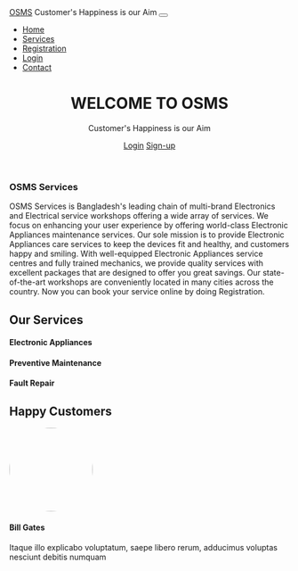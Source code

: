 <!DOCTYPE html>
<html lang="en">
<head>
    <meta charset="UTF-8">
    <meta name="viewport" content="width=device-width, initial-scale=1.0">
    <link rel="stylesheet" href="css/bootstrap.min.css">
    <link rel="stylesheet" href="css/all.min.css">
    <link rel="preconnect" href="https://fonts.googleapis.com">
    <link rel="preconnect" href="https://fonts.gstatic.com" crossorigin>
    <link href="https://fonts.googleapis.com/css2?family=Ubuntu:ital,wght@0,300;0,400;0,500;0,700;1,300;1,400;1,500;1,700&display=swap" rel="stylesheet">
    <link rel="stylesheet" href="css/custom.css">
    <title>OSMS</title>
</head>
<body>
<!--nav start here --->
<nav class="navbar navbar-expand-sm navbar-dark bg-info pl-5 fixed-top"> 
    <a href="index.php" class="navbar-brand">OSMS</a>
    <span class="navbar-text">Customer's Happiness is our Aim</span>
    <button type="button" class="navbar-toggler" data-toggle="collapse" data-target="#myMenu">
        <span class="navbar-toggler-icon"></span>
    </button>
    <div class="collapse navbar-collapse" id="myMenu">
        <ul class="navbar-nav pl-5 custom-nav">
            <li class="nav-item"><a href="#" class="nav-link">Home</a></li>
            <li class="nav-item"><a href="#Services" class="nav-link">Services</a></li>
            <li class="nav-item"><a href="#registration" class="nav-link">Registration</a></li>
            <li class="nav-item"><a href="Requester/RequesterLogin.php" class="nav-link">Login</a></li>
            <li class="nav-item"><a href="#contact" class="nav-link">Contact</a></li>
        </ul>
    </div>
</nav>

<!--nav ends here --->

<!--Header start here --->
<header class="jumbotron back-image" style="background-image:url(img/maintwo.jpeg);">
    <div class="myclass mainHeading">
        <h1 class="text-danger font-weight-bold">WELCOME TO OSMS</h1>
        <p class="font-italic">Customer's Happiness is our Aim</p>
        <a href="Requester/RequesterLogin.php" class="btn btn-success mr-4">Login</a>
        <a href="UserReg.php" class="btn btn-danger mr-4">Sign-up</a>
    </div>
</header>

<!--Header ends here --->

<!--intro starts here --->

<div class="container">
    <div class="jumbotron">
        <h3 class="text-center">OSMS Services</h3>
        <p>OSMS Services is Bangladesh's leading chain of multi-brand Electronics and 
            Electrical service workshops offering a wide array of services. We focus on
            enhancing your user experience by offering world-class Electronic Appliances
            maintenance services. Our sole mission is to provide Electronic Appliances
            care services to keep the devices fit and healthy, and customers happy and
            smiling. With well-equipped Electronic Appliances service centres and fully
            trained mechanics, we provide quality services with excellent packages that
            are designed to offer you great savings. Our state-of-the-art workshops are
            conveniently located in many cities across the country. Now you can book your
            service online by doing Registration.</p>
    </div>
</div>

<!--intro ends here --->

<!--services start here --->

<div class="container text-center border-bottom" id="Services">
    <h2>Our Services</h2>
    <div class="row mt-4">
        <div class="col-sm-4 mb-4">
            <a href="#"><i class="fas fa-tv fa-8x text-primary"></i></a>
            <h4 class="mt-4">Electronic Appliances</h4>
        </div>
        <div class="col-sm-4 mb-4">
            <a href="#"><i class="fas fa-sliders-h fa-8x text-success"></i></a>
            <h4 class="mt-4">Preventive Maintenance</h4>
        </div>
        <div class="col-sm-4 mb-4">
            <a href="#"><i class="fas fa-cogs fa-8x text-info"></i></a>
            <h4 class="mt-4">Fault Repair</h4>
        </div>
    </div>
</div>

<!--services end here --->



<?php include('UserReg.php') ?>




<!--customer  starts here -->
<div class="jumbotron bg-info">
    <div class="container">
        <h2 class="text-center text-white">Happy Customers</h2>
        <div class="row mt-5">
            <div class="col-lg-3 col-sm-6">
                <div class="card shadow-lg mb-2" style="height: 100%;">
                    <div class="card-body text-center">
                        <img src="img/bill-gates.jpg" class="img-fluid" style="border-radius: 100px; height: 150px; width: 150px;">
                        <h4 class="card-title">Bill Gates</h4>
                        <p class="card-text">Itaque illo explicabo voluptatum, saepe libero rerum, adducimus voluptas nesciunt debitis numquam</p>
                    </div>
                </div>
            </div>
            <div class="col-lg-3 col-sm-6">
                <div class="card shadow-lg mb-2" style="height: 100%;">
                    <div class="card-body text-center">
                        <img src="img/elon mask.jpg" class="img-fluid" style="border-radius: 100px; height: 150px; width: 150px;">
                        <h4 class="card-title">Elon Musk</h4>
                        <p class="card-text">Itaque illo explicabo voluptatum, saepe libero rerum, adducimus voluptas nesciunt debitis numquam</p>
                    </div>
                </div>
            </div>
            <div class="col-lg-3 col-sm-6">
                <div class="card shadow-lg mb-2" style="height: 100%;">
                    <div class="card-body text-center">
                        <img src="img/larry-page.jpg" class="img-fluid" style="border-radius: 100px; height: 150px; width: 150px;">
                        <h4 class="card-title">Larry Page</h4>
                        <p class="card-text">Itaque illo explicabo voluptatum, saepe libero rerum, adducimus voluptas nesciunt debitis numquam hiskhe fsff</p>
                    </div>
                </div>
            </div>
            <div class="col-lg-3 col-sm-6">
                <div class="card shadow-lg mb-2" style="height: 100%;">
                    <div class="card-body text-center">
                        <img src="img/mark-zuckerberg.jpg" class="img-fluid" style="border-radius: 100px; height: 150px; width: 150px;">
                        <h4 class="card-title">Mark Zuckerberg</h4>
                        <p class="card-text">Itaque illo explicabo voluptatum, saepe libero rerum, adducimus voluptas nesciunt debitis numquam</p>
                    </div>
                </div>
            </div>
        </div>
    </div>
</div>



<?php include('contact.php') ?>


<!--footer starts here --->
<footer class="container-fluid bg-dark mt-5 text-white">
    <div class="container">
        <div class="row py-3">
            <div class="col-md-6">
                <span>Follow Us:</span>
                <a href="#" target="_blank" class="pr-2 fi-color"><i
                class="fab fa-facebook-f"></i></a>
                <a href="#" target="_blank" class="pr-2 fi-color"><i
                class="fab fa-twitter"></i></a>
                <a href="#" target="_blank" class="pr-2 fi-color"><i
                class="fab fa-youtube"></i></a>
                <a href="#" target="_blank" class="pr-2 fi-color"><i
                class="fab fa-google"></i></a>
                <a href="#" target="_blank" class="pr-2 fi-color"><i
                class="fab fa-rss"></i></a>
            </div>
            <div class="col-md-6" text-right>
                <small>Designed by S&N Copyright@2024</small>
                <small class="ml-2"><a href="#">Admin</a></small>
            </div>
        </div>
    </div>
</footer>
<!--footer ends here --->


<!-- JS -->
<script src="js/jquery.js"></script>
<script src="js/proper.js"></script>
<script src="js/bootstrap.min.js"></script>
<script src="js/all.min.js"></script>

</body>
</html>



<!-- TEST BY SAMI-->